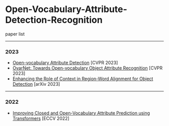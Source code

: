 # Open-Vocabulary-Attribute-Detection-Recognition
paper list
___
### 2023
- [Open-vocabulary Attribute Detection](https://openaccess.thecvf.com/content/CVPR2023/papers/Bravo_Open-Vocabulary_Attribute_Detection_CVPR_2023_paper.pdf) [CVPR 2023]
- [OvarNet: Towards Open-vocabulary Object Attribute Recognition](https://openaccess.thecvf.com/content/CVPR2023/papers/Chen_OvarNet_Towards_Open-Vocabulary_Object_Attribute_Recognition_CVPR_2023_paper.pdf) [CVPR 2023]
- [Enhancing the Role of Context in Region-Word Alignment for Object Detection](https://arxiv.org/abs/2303.10093) [arXiv 2023]

___
### 2022
- [Improving Closed and Open-Vocabulary Attribute Prediction using Transformers](https://www.ecva.net/papers/eccv_2022/papers_ECCV/papers/136850199.pdf) [ECCV 2022]
